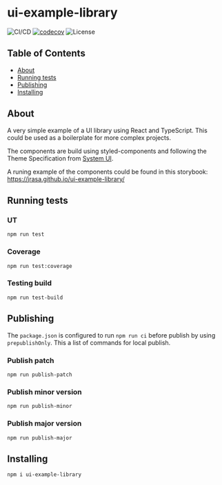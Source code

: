 # ui-example-library

![CI/CD](https://github.com/jraSA/ui-example-library/workflows/ui-example-library%20pipeline/badge.svg)
[![codecov](https://codecov.io/gh/jraSA/ui-example-library/branch/master/graph/badge.svg?token=zmt2sk1VSl)](https://codecov.io/gh/jraSA/ui-example-library)
![License](https://img.shields.io/github/license/dyarleniber/react-workflow-gh-actions)
## Table of Contents

- [About](#about)
- [Running tests](#running_test)
- [Publishing](#publishing)
- [Installing](#installing)

## About <a name = "about"></a>

A very simple example of a UI library using React and TypeScript. This could be used as a boilerplate for more complex projects.

The components are build using styled-components and following the Theme Specification from <a href="https://system-ui.com/">System UI</a>.

A runing example of the components could be found in this storybook:
https://jrasa.github.io/ui-example-library/

## Running tests  <a name = "running_test"></a>


### UT
```
npm run test
```
### Coverage
```
npm run test:coverage
```
### Testing build
```
npm run test-build
```

## Publishing <a name = "publishing"></a>

The `package.json` is configured to run `npm run ci` before publish by using `prepublishOnly`. This a list of commands for local publish.
### Publish patch
```
npm run publish-patch
```
### Publish minor version
```
npm run publish-minor
```
### Publish major version
```
npm run publish-major
```

## Installing <a name = "installing"></a>

```
npm i ui-example-library
```

